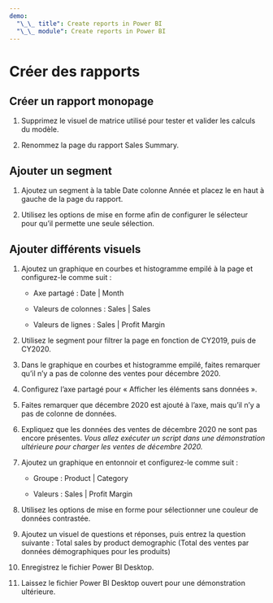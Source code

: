 ```yaml
---
demo:
  "\_\_ title": Create reports in Power BI
  "\_\_ module": Create reports in Power BI
---
```

# Créer des rapports

## Créer un rapport monopage

1. Supprimez le visuel de matrice utilisé pour tester et valider les calculs du modèle.

1. Renommez la page du rapport Sales Summary.

## Ajouter un segment

1. Ajoutez un segment à la table Date colonne Année et placez le en haut à gauche de la page du rapport.

1. Utilisez les options de mise en forme afin de configurer le sélecteur pour qu’il permette une seule sélection.

## Ajouter différents visuels

1. Ajoutez un graphique en courbes et histogramme empilé à la page et configurez-le comme suit :

    - Axe partagé : Date | Month

    - Valeurs de colonnes : Sales | Sales

    - Valeurs de lignes : Sales | Profit Margin

1. Utilisez le segment pour filtrer la page en fonction de CY2019, puis de CY2020.

1. Dans le graphique en courbes et histogramme empilé, faites remarquer qu’il n’y a pas de colonne des ventes pour décembre 2020.

1. Configurez l’axe partagé pour « Afficher les éléments sans données ».

1. Faites remarquer que décembre 2020 est ajouté à l’axe, mais qu’il n’y a pas de colonne de données.

1. Expliquez que les données des ventes de décembre 2020 ne sont pas encore présentes. *Vous allez exécuter un script dans une démonstration ultérieure pour charger les ventes de décembre 2020.*

1. Ajoutez un graphique en entonnoir et configurez-le comme suit :

    - Groupe : Product | Category

    - Valeurs : Sales | Profit Margin

1. Utilisez les options de mise en forme pour sélectionner une couleur de données contrastée.

1. Ajoutez un visuel de questions et réponses, puis entrez la question suivante : Total sales by product demographic (Total des ventes par données démographiques pour les produits)

1. Enregistrez le fichier Power BI Desktop.

1. Laissez le fichier Power BI Desktop ouvert pour une démonstration ultérieure.
